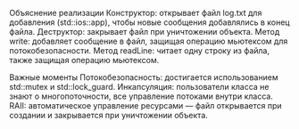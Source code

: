 Объяснение реализации
Конструктор: открывает файл log.txt для добавления (std::ios::app), чтобы новые сообщения добавлялись в конец файла.
Деструктор: закрывает файл при уничтожении объекта.
Метод write: добавляет сообщение в файл, защищая операцию мьютексом для потокобезопасности.
Метод readLine: читает одну строку из файла, также защищая операцию мьютексом.

Важные моменты
Потокобезопасность: достигается использованием std::mutex и std::lock_guard.
Инкапсуляция: пользователи класса не знают о многопоточности, все управление потоками внутри класса.
RAII: автоматическое управление ресурсами — файл открывается при создании и закрывается при уничтожении объекта.
